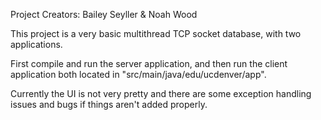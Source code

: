Project Creators: Bailey Seyller & Noah Wood

This project is a very basic multithread TCP socket database, with two applications.

First compile and run the server application, and then run the client application both located in "src/main/java/edu/ucdenver/app".

Currently the UI is not very pretty and there are some exception handling issues and bugs if things aren't added properly.
